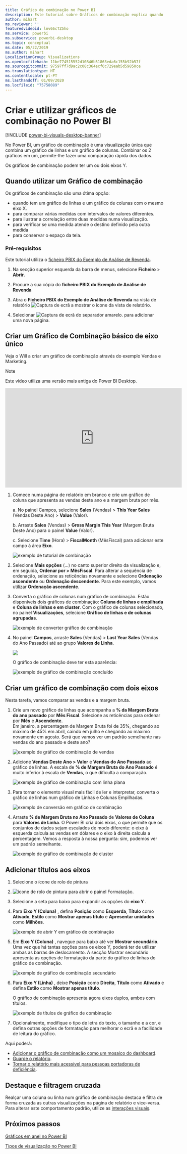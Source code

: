 ```yaml
---
title: Gráfico de combinação no Power BI
description: Este tutorial sobre Gráficos de combinação explica quando utilizá-los e como criá-los no serviço Power BI e Desktop.
author: mihart
ms.reviewer: ''
featuredvideoid: lnv66cTZ5ho
ms.service: powerbi
ms.subservice: powerbi-desktop
ms.topic: conceptual
ms.date: 05/22/2019
ms.author: mihart
LocalizationGroup: Visualizations
ms.openlocfilehash: 11be774515552d10846b51863eda6c155b92b57f
ms.sourcegitcommit: 97597ff7d9ac2c08c364ecf0c729eab5d59850ce
ms.translationtype: HT
ms.contentlocale: pt-PT
ms.lasthandoff: 01/09/2020
ms.locfileid: "75758089"
---
```

# <a name="create-and-use-combo-charts-in-power-bi"></a>Criar e utilizar gráficos de combinação no Power BI

[!INCLUDE [power-bi-visuals-desktop-banner](../includes/power-bi-visuals-desktop-banner.md)]

No Power BI, um gráfico de combinação é uma visualização única que combina um gráfico de linhas e um gráfico de colunas. Combinar os 2 gráficos em um, permite-lhe fazer uma comparação rápida dos dados.

Os gráficos de combinação podem ter um ou dois eixos Y.

## <a name="when-to-use-a-combo-chart"></a>Quando utilizar um Gráfico de combinação
Os gráficos de combinação são uma ótima opção:

* quando tem um gráfico de linhas e um gráfico de colunas com o mesmo eixo X.
* para comparar várias medidas com intervalos de valores diferentes.
* para ilustrar a correlação entre duas medidas numa visualização.
* para verificar se uma medida atende o destino definido pela outra medida
* para conservar o espaço da tela.

### <a name="prerequisites"></a>Pré-requisitos
Este tutorial utiliza o [ficheiro PBIX do Exemplo de Análise de Revenda](https://download.microsoft.com/download/9/6/D/96DDC2FF-2568-491D-AAFA-AFDD6F763AE3/Retail%20Analysis%20Sample%20PBIX.pbix).

1. Na secção superior esquerda da barra de menus, selecione **Ficheiro** > **Abrir**.
   
2. Procure a sua cópia do **ficheiro PBIX do Exemplo de Análise de Revenda**

1. Abra o **Ficheiro PBIX do Exemplo de Análise de Revenda** na vista de relatório ![Captura de ecrã a mostrar o ícone da vista de relatório](media/power-bi-visualization-kpi/power-bi-report-view.png).

1. Selecionar ![Captura de ecrã do separador amarelo.](media/power-bi-visualization-kpi/power-bi-yellow-tab.png) para adicionar uma nova página.



## <a name="create-a-basic-single-axis-combo-chart"></a>Criar um Gráfico de Combinação básico de eixo único
Veja o Will a criar um gráfico de combinação através do exemplo Vendas e Marketing.
   > [!NOTE]
   > Este vídeo utiliza uma versão mais antiga do Power BI Desktop.
   > 
   > 
<iframe width="560" height="315" src="https://www.youtube.com/embed/lnv66cTZ5ho?list=PL1N57mwBHtN0JFoKSR0n-tBkUJHeMP2cP" frameborder="0" allowfullscreen></iframe>  

<a name="create"></a>

1. Comece numa página de relatório em branco e crie um gráfico de coluna que apresenta as vendas deste ano e a margem bruta por mês.

    a.  No painel Campos, selecione **Sales** (Vendas) \> **This Year Sales** (Vendas Deste Ano)  > **Value** (Valor).

    b.  Arraste **Sales** (Vendas) \> **Gross Margin This Year** (Margem Bruta Deste Ano) para o painel **Value** (Valor).

    c. Selecione **Time** (Hora) \> **FiscalMonth** (MêsFiscal) para adicionar este campo à área **Eixo**.

    ![exemplo de tutorial de combinação](media/power-bi-visualization-combo-chart/combotutorial1new.png)
5. Selecione **Mais opções** (...) no canto superior direito da visualização e, em seguida, **Ordenar por > MêsFiscal**. Para alterar a sequência de ordenação, selecione as reticências novamente e selecione **Ordenação ascendente** ou **Ordenação descendente**. Para este exemplo, vamos utilizar **Ordenação ascendente**.

6. Converta o gráfico de colunas num gráfico de combinação. Estão disponíveis dois gráficos de combinação: **Coluna de linhas e empilhada** e **Coluna de linhas e em cluster**. Com o gráfico de colunas selecionado, no painel **Visualizações**, selecione **Gráfico de linhas e de colunas agrupadas**.

    ![exemplo de converter gráfico de combinação](media/power-bi-visualization-combo-chart/converttocombo-new2.png)
7. No painel **Campos**, arraste **Sales** (Vendas) \> **Last Year Sales** (Vendas do Ano Passado) até ao grupo **Valores de Linha**.

   ![](media/power-bi-visualization-combo-chart/linevaluebucket.png)

   O gráfico de combinação deve ter esta aparência:

   ![exemplo de gráfico de combinação concluído](media/power-bi-visualization-combo-chart/combochartdone-new.png)

## <a name="create-a-combo-chart-with-two-axes"></a>Criar um gráfico de combinação com dois eixos
Nesta tarefa, vamos comparar as vendas e a margem bruta.

1. Crie um novo gráfico de linhas que acompanha a **% da Margem Bruta do ano passado** por **Mês Fiscal**. Selecione as reticências para ordenar por **Mês** e **Ascendente**.  
Em janeiro, a percentagem de Margem Bruta foi de 35%, chegando ao máximo de 45% em abril, caindo em julho e chegando ao máximo novamente em agosto. Será que vamos ver um padrão semelhante nas vendas do ano passado e deste ano?

   ![exemplo de gráfico de combinação de vendas](media/power-bi-visualization-combo-chart/combo1-new.png)
2. Adicione **Vendas Deste Ano > Valor** e **Vendas do Ano Passado** ao gráfico de linhas. A escala de **% de Margem Bruta do Ano Passado** é muito inferior à escala de **Vendas**, o que dificulta a comparação.      

   ![exemplo de gráfico de combinação com linha plana](media/power-bi-visualization-combo-chart/flatline-new.png)
3. Para tornar o elemento visual mais fácil de ler e interpretar, converta o gráfico de linhas num gráfico de Linhas e Colunas Empilhadas.

   ![exemplo de conversão em gráfico de combinação](media/power-bi-visualization-combo-chart/converttocombo-new.png)

4. Arraste **% de Margem Bruta no Ano Passado** de **Valores de Coluna** para **Valores de Linha**. O Power BI cria dois eixos, o que permite que os conjuntos de dados sejam escalados de modo diferente: o eixo à esquerda calcula as vendas em dólares e o eixo à direita calcula a percentagem. Vemos a resposta à nossa pergunta: sim, podemos ver um padrão semelhante.

   ![exemplo de gráfico de combinação de cluster](media/power-bi-visualization-combo-chart/power-bi-clustered-combo.png)    

## <a name="add-titles-to-the-axes"></a>Adicionar títulos aos eixos
1. Selecione o ícone de rolo de pintura 
1. ![ícone de rolo de pintura](media/power-bi-visualization-combo-chart/power-bi-paintroller.png) para abrir o painel Formatação.
1. Selecione a seta para baixo para expandir as opções do **eixo Y** .
1. Para **Eixo Y (Coluna)** , defina **Posição** como **Esquerda**, **Título** como **Ativado**, **Estilo** como **Mostrar apenas título** e **Apresentar unidades** como **Milhões**.

   ![exemplo de abrir Y em gráfico de combinação](media/power-bi-visualization-combo-chart/power-bi-open-y.png)
4. Em **Eixo Y (Coluna)** , navegue para baixo até ver **Mostrar secundário**. Uma vez que há tantas opções para os eixos Y, poderá ter de utilizar ambas as barras de deslocamento. A secção Mostrar secundário apresenta as opções de formatação da parte do gráfico de linhas do gráfico de combinação.

   ![exemplo de gráfico de combinação secundário](media/power-bi-visualization-combo-chart/power-bi-secondary.png)
5. Para **Eixo Y (Linha)** , deixe **Posição** como **Direita**, **Título** como **Ativado** e defina **Estilo** como **Mostrar apenas título**.

   O gráfico de combinação apresenta agora eixos duplos, ambos com títulos.

   ![exemplo de títulos de gráfico de combinação](media/power-bi-visualization-combo-chart/power-bi-2-titles.png)

6. Opcionalmente, modifique o tipo de letra do texto, o tamanho e a cor, e defina outras opções de formatação para melhorar o ecrã e a facilidade de leitura do gráfico.

Aqui poderá:

* [Adicionar o gráfico de combinação como um mosaico do dashboard](../service-dashboard-tiles.md).
* [Guarde o relatório](../service-report-save.md).
* [Tornar o relatório mais acessível para pessoas portadoras de deficiência](../desktop-accessibility.md).

## <a name="cross-highlighting-and-cross-filtering"></a>Destaque e filtragem cruzada

Realçar uma coluna ou linha num gráfico de combinação destaca e filtra de forma cruzada as outras visualizações na página de relatório e vice-versa. Para alterar este comportamento padrão, utilize as [interações visuais](../service-reports-visual-interactions.md).

## <a name="next-steps"></a>Próximos passos

[Gráficos em anel no Power BI](power-bi-visualization-doughnut-charts.md)

[Tipos de visualização no Power BI](power-bi-visualization-types-for-reports-and-q-and-a.md)
